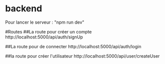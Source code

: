 # backend
Pour lancer le serveur : "npm run dev"

#Routes
##La route pour créer un compte
http://localhost:5000/api/auth/signUp

##La route pour de connecter
http://localhost:5000/api/auth/login

##la route pour créer l'utilisateur
http://localhost:5000/api/user/createUser
